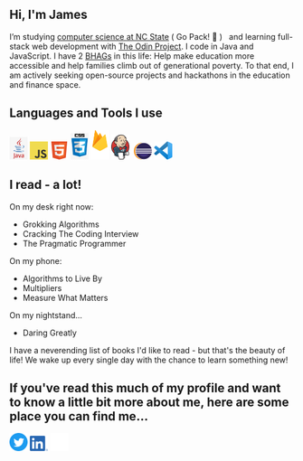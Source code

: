## Hi, I'm James
I’m studying <a href="https://www.engineeringonline.ncsu.edu/programs-and-courses/certificates/computer-programming-certificate/courses/">computer science at NC State</a> ( Go Pack! :wolf: ) &nbsp; and learning full-stack web development with <a href="https://www.theodinproject.com/">The Odin Project</a>. I code in Java and JavaScript. I have 2 <a href="https://www.jimcollins.com/article_topics/articles/BHAG.html">BHAGs</a> in this life: Help make education more accessible and help families climb out of generational poverty. To that end, I am actively seeking open-source projects and hackathons in the education and finance space. 
<h2>Languages and Tools I use</h2>
<p>
<img src="images/Java.png" alt="" width="32px">
<img src="images/JavaScript-logo.png" alt="" width="32px">
<img src="images/html.png" alt="" width="32px">
<img src="images/css.png" alt="" width="32px">
<img src="images/Firebase.png" alt="" width="32px">
<img src="images/Jenkins.png" alt="" width="32px">
<img src="images/boostrap.png" alt="" width="32px">
<img src="images/eclipse.png" alt="" width="32px">
<img src="images/vscode.png" alt="" width="32px">
</p>
<h2>I read - a lot!</h2>
<p>On my desk right now:</p>
<ul>
  <li>Grokking Algorithms</li>
  <li>Cracking The Coding Interview</li>
  <li>The Pragmatic Programmer</li>
</ul>
<p>On my phone:</p>
<ul>
  <li>Algorithms to Live By</li>
  <li>Multipliers</li>
  <li>Measure What Matters</li>
</ul>
<p>On my nightstand...</p>
<ul>
  <li>Daring Greatly</li>
</ul>
<p>I have a neverending list of books I'd like to read - but that's the beauty of life! We wake up every single day with the chance to learn something new!</p>
<h2>If you've read this much of my profile and want to know a little bit more about me, here are some place you can find me...</h2>
<p><a href="https://twitter.com/JamesDelles target="blank""><img src="images/Twitter.png" alt="James Delles Twitter Feed" width="32px"></a> <a href="https://www.linkedin.com/in/jamesdelles" target="blank"><img src="images/LI.png" alt="LinkedIn Profile" width="32px"></a> <a href="https://codepen.io/jdelles" target="blank"><img src="images/codepen.png" alt="CodePen Profile" width="32px"></a></p>